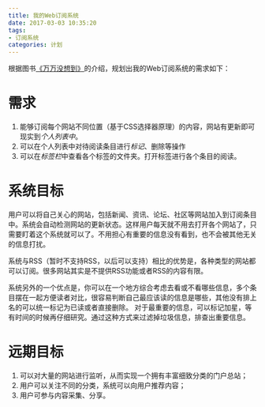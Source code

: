 ```yaml
---
title: 我的Web订阅系统
date: 2017-03-03 10:35:20
tags:
- 订阅系统
categories: 计划
---
```



根据图书[《万万没想到》](https://book.douban.com/subject/25986341/)的介绍，规划出我的Web订阅系统的需求如下：
# 需求
1. 能够订阅每个网站不同位置（基于CSS选择器原理）的内容，网站有更新即可现实到*个人列表中*。
2. 可以在个人列表中对待阅读条目进行*标记*、删除等操作
3. 可以在*标签栏*中查看各个标签的文件夹。打开标签进行各个条目的阅读。


# 系统目标
用户可以将自己关心的网站，包括新闻、资讯、论坛、社区等网站加入到订阅条目中。系统会自动检测网站的更新状态。这样用户每天就不用去打开各个网站了，只需要盯着这个系统就可以了。不用担心有重要的信息没有看到，也不会被其他无关的信息打扰。

系统与RSS（暂时不支持RSS，以后可以支持）相比的优势是，各种类型的网站都可以订阅。很多网站其实是不提供RSS功能或者RSS的内容有限。

系统另外的一个优点是，你可以在一个地方综合考虑去看或不看哪些信息，多个条目摆在一起方便读者对比，很容易判断自己最应该读的信息是哪些，其他没有排上名的可以统一标记为已读或者直接删除。
对于最重要的信息，可以标记加星，等有时间的时候再仔细研究。通过这种方式来过滤掉垃圾信息，排查出重要信息。


# 远期目标
1. 可以对大量的网站进行监听，从而实现一个拥有丰富细致分类的门户总站；
2. 用户可以关注不同的分类，系统可以向用户推荐内容；
3. 用户可参与内容采集、分享。